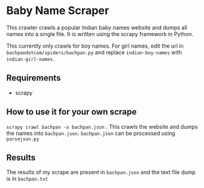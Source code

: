 # Baby Name Scraper

This crawler crawls a popular Indian baby names website and dumps all names into a single file. It is written using the scrapy framework in Python.

This currently only crawls for boy names. For girl names, edit the url in `bachpandotcom/spiders/bachpan.py` and replace `indian-boy-names` with `indian-girl-names`.

## Requirements

* scrapy

## How to use it for your own scrape

`scrapy crawl bachpan -o bachpan.json` . This crawls the website and dumps the names into `bachpan.json`. `bachpan.json` can be processed using `parsejson.py`


## Results

The results of my scrape are present in `bachpan.json` and the text file dump is in `bachpan.txt`
